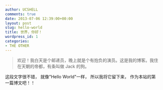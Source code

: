 ```yaml
---
author: UCSHELL
comments: true
date: 2013-07-06 12:39:00+00:00
layout: post
slug: hello-world
title: 世界，你好！
wordpress_id: 1
categories:
- THE OTHER
---
```


> 欢迎！我白天是个邮递员，晚上就是个有抱负的演员。这是我的博客。我住在天朝的帝都，有条叫做 Jack 的狗。

这段文字很不错， 就像"Hello World"一样， 所以我将它留下来， 作为本站的第一篇博文吧！！
